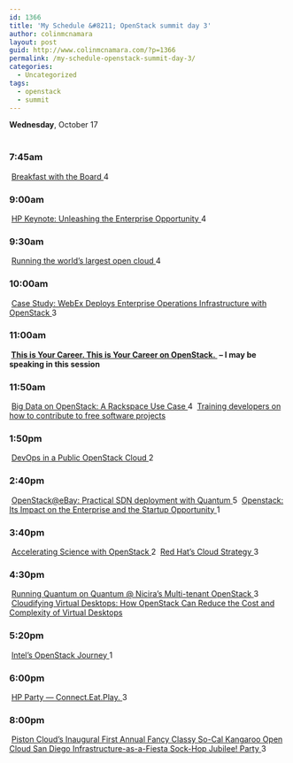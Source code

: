 ```yaml
---
id: 1366
title: 'My Schedule &#8211; OpenStack summit day 3'
author: colinmcnamara
layout: post
guid: http://www.colinmcnamara.com/?p=1366
permalink: /my-schedule-openstack-summit-day-3/
categories:
  - Uncategorized
tags:
  - openstack
  - summit
---
```

<div id="2012-10-17" class="sched-container-header">
  <div class="sched-container-dates">
    <strong>Wednesday</strong>, October 17
  </div>
</div>

<div class="sched-container-top">
   
</div>

### 7:45am

<div class="sched-container">
  <div class="sched-container-inner">
    <span class="event event-loggedin ev_0 sub sched-event-friendcount-wrap"><span class="ev-save"> </span><a id="1b3b43fdc088fed1b2b303b97f21fc56" class="name" href="http://openstacksummitfall2012.sched.org/event/1b3b43fdc088fed1b2b303b97f21fc56?iframe=yes&w=700&sidebar=no&bg=no">Breakfast with the Board </a><span class="sched-event-friendcount">4</span></span>
  </div>
</div>

### 9:00am

<div class="sched-container">
  <div class="sched-container-inner">
    <span class="event event-loggedin ev_6 sub sched-event-friendcount-wrap"><span class="ev-save"> </span><a id="9e28fa8a07be561381c31dbde794425a" class="name" href="http://openstacksummitfall2012.sched.org/event/9e28fa8a07be561381c31dbde794425a?iframe=yes&w=700&sidebar=no&bg=no">HP Keynote: Unleashing the Enterprise Opportunity </a><span class="sched-event-friendcount">4</span></span>
  </div>
</div>

### 9:30am

<div class="sched-container">
  <div class="sched-container-inner">
    <span class="event event-loggedin ev_6 sub sched-event-friendcount-wrap"><span class="ev-save"> </span><a id="c7d06653d9c1dab84516107e595b4ea8" class="name" href="http://openstacksummitfall2012.sched.org/event/c7d06653d9c1dab84516107e595b4ea8?iframe=yes&w=700&sidebar=no&bg=no">Running the world&#8217;s largest open cloud </a><span class="sched-event-friendcount">4</span></span>
  </div>
</div>

### 10:00am

<div class="sched-container">
  <div class="sched-container-inner">
    <span class="event event-loggedin ev_6 sub sched-event-friendcount-wrap"><span class="ev-save"> </span><a id="54ea0d2c841925ba397dea8aece6e72c" class="name" href="http://openstacksummitfall2012.sched.org/event/54ea0d2c841925ba397dea8aece6e72c?iframe=yes&w=700&sidebar=no&bg=no">Case Study: WebEx Deploys Enterprise Operations Infrastructure with OpenStack </a><span class="sched-event-friendcount">3</span></span>
  </div>
</div>

### 11:00am

<div class="sched-container">
  <div class="sched-container-inner">
    <span class="event event-loggedin ev_2 sub sched-event-friendcount-wrap"><strong><span class="ev-save"> </span><a id="b44ed03c617d5375d3a45144825782c5" class="name" href="http://openstacksummitfall2012.sched.org/event/b44ed03c617d5375d3a45144825782c5?iframe=yes&w=700&sidebar=no&bg=no">This is Your Career. This is Your Career on OpenStack. </a> &#8211; I may be speaking in this session</strong></span>
  </div>
</div>

### 11:50am

<div class="sched-container">
  <div class="sched-container-inner">
    <span class="event event-loggedin ev_1 sub sched-event-friendcount-wrap"><span class="ev-save"> </span><a id="84d5cbc29e1f2db7ea8ff9b9aab7efcf" class="name" href="http://openstacksummitfall2012.sched.org/event/84d5cbc29e1f2db7ea8ff9b9aab7efcf?iframe=yes&w=700&sidebar=no&bg=no">Big Data on OpenStack: A Rackspace Use Case </a><span class="sched-event-friendcount">4</span></span> <span class="event event-loggedin ev_2 sub"><span class="ev-save"> </span><a id="44ca3d39bac194a77d9dd0a29c2345d6" class="name" href="http://openstacksummitfall2012.sched.org/event/44ca3d39bac194a77d9dd0a29c2345d6?iframe=yes&w=700&sidebar=no&bg=no">Training developers on how to contribute to free software projects </a></span>
  </div>
</div>

### 1:50pm

<div class="sched-container">
  <div class="sched-container-inner">
    <span class="event event-loggedin ev_1 sub sched-event-friendcount-wrap"><span class="ev-save"> </span><a id="f072cfd0e6a0c3341288a1191c52e41a" class="name" href="http://openstacksummitfall2012.sched.org/event/f072cfd0e6a0c3341288a1191c52e41a?iframe=yes&w=700&sidebar=no&bg=no">DevOps in a Public OpenStack Cloud </a><span class="sched-event-friendcount">2</span></span>
  </div>
</div>

### 2:40pm

<div class="sched-container">
  <div class="sched-container-inner">
    <span class="event event-loggedin ev_1 sub sched-event-friendcount-wrap"><span class="ev-save"> </span><a id="299904c47c56ec32440e17dd8d47f43f" class="name" href="http://openstacksummitfall2012.sched.org/event/299904c47c56ec32440e17dd8d47f43f?iframe=yes&w=700&sidebar=no&bg=no">OpenStack@eBay: Practical SDN deployment with Quantum </a><span class="sched-event-friendcount">5</span></span> <span class="event event-loggedin ev_4 sub sched-event-friendcount-wrap"><span class="ev-save"> </span><a id="d237e39800076d920ae5f711aee2712d" class="name" href="http://openstacksummitfall2012.sched.org/event/d237e39800076d920ae5f711aee2712d?iframe=yes&w=700&sidebar=no&bg=no">Openstack: Its Impact on the Enterprise and the Startup Opportunity </a><span class="sched-event-friendcount">1</span></span>
  </div>
</div>

### 3:40pm

<div class="sched-container">
  <div class="sched-container-inner">
    <span class="event event-loggedin ev_1 sub sched-event-friendcount-wrap"><span class="ev-save"> </span><a id="37216e8e594797cbec54b7ca5b731bbe" class="name" href="http://openstacksummitfall2012.sched.org/event/37216e8e594797cbec54b7ca5b731bbe?iframe=yes&w=700&sidebar=no&bg=no">Accelerating Science with OpenStack </a><span class="sched-event-friendcount">2</span></span> <span class="event event-loggedin ev_4 sub sched-event-friendcount-wrap"><span class="ev-save"> </span><a id="145915fd6f54c6fa2eda4a064e41bde9" class="name" href="http://openstacksummitfall2012.sched.org/event/145915fd6f54c6fa2eda4a064e41bde9?iframe=yes&w=700&sidebar=no&bg=no">Red Hat&#8217;s Cloud Strategy </a><span class="sched-event-friendcount">3</span></span>
  </div>
</div>

### 4:30pm

<div class="sched-container">
  <div class="sched-container-inner">
    <span class="event event-loggedin ev_1 sub sched-event-friendcount-wrap"><span class="ev-save"> </span><a id="fd88005221f4e8686656f7c695022baa" class="name" href="http://openstacksummitfall2012.sched.org/event/fd88005221f4e8686656f7c695022baa?iframe=yes&w=700&sidebar=no&bg=no">Running Quantum on Quantum @ Nicira&#8217;s Multi-tenant OpenStack </a><span class="sched-event-friendcount">3</span></span> <span class="event event-loggedin ev_4 sub"><span class="ev-save"> </span><a id="907da608a74adaae85c5741a2d025bd5" class="name" href="http://openstacksummitfall2012.sched.org/event/907da608a74adaae85c5741a2d025bd5?iframe=yes&w=700&sidebar=no&bg=no">Cloudifying Virtual Desktops: How OpenStack Can Reduce the Cost and Complexity of Virtual Desktops </a></span>
  </div>
</div>

### 5:20pm

<div class="sched-container">
  <div class="sched-container-inner">
    <span class="event event-loggedin ev_1 sub sched-event-friendcount-wrap"><span class="ev-save"> </span><a id="8487ca3f5786205a341457b90d19ce52" class="name" href="http://openstacksummitfall2012.sched.org/event/8487ca3f5786205a341457b90d19ce52?iframe=yes&w=700&sidebar=no&bg=no">Intel’s OpenStack Journey </a><span class="sched-event-friendcount">1</span></span>
  </div>
</div>

### 6:00pm

<div class="sched-container">
  <div class="sched-container-inner">
    <span class="event event-loggedin ev_5 sub sched-event-friendcount-wrap"><span class="ev-save"> </span><a id="3e40b873481f38f6ca355ba393fe5388" class="name" href="http://openstacksummitfall2012.sched.org/event/3e40b873481f38f6ca355ba393fe5388?iframe=yes&w=700&sidebar=no&bg=no">HP Party &#8212; Connect.Eat.Play. </a><span class="sched-event-friendcount">3</span></span>
  </div>
</div>

### 8:00pm

<div class="sched-container">
  <div class="sched-container-inner">
    <span class="event event-loggedin ev_5 sub sched-event-friendcount-wrap"><span class="ev-save"> </span><a id="c298fdecf6bab1005c31b4bf5cbf04c9" class="name" href="http://openstacksummitfall2012.sched.org/event/c298fdecf6bab1005c31b4bf5cbf04c9?iframe=yes&w=700&sidebar=no&bg=no">Piston Cloud&#8217;s Inaugural First Annual Fancy Classy So-Cal Kangaroo Open Cloud San Diego Infrastructure-as-a-Fiesta Sock-Hop Jubilee! Party </a><span class="sched-event-friendcount">3</span></span>
  </div>
</div>

<div class="sched-container-bottom">
   
</div>
